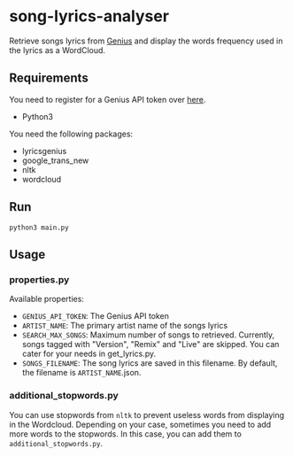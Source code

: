 # song-lyrics-analyser

Retrieve songs lyrics from [Genius](https://genius.com/) and display the words frequency used in the lyrics as a WordCloud.

## Requirements

You need to register for a Genius API token over [here](https://docs.genius.com/#/getting-started-h1).

- Python3

You need the following packages:

- lyricsgenius
- google_trans_new
- nltk
- wordcloud

## Run

```
python3 main.py
```

## Usage

### properties.py

Available properties:

- `GENIUS_API_TOKEN`: The Genius API token
- `ARTIST_NAME`: The primary artist name of the songs lyrics
- `SEARCH_MAX_SONGS`: Maximum number of songs to retrieved. Currently, songs tagged with "Version", "Remix" and "Live"
  are skipped. You can cater for your needs in get_lyrics.py.
- `SONGS_FILENAME`: The song lyrics are saved in this filename. By default, the filename is `ARTIST_NAME`.json.

### additional_stopwords.py

You can use stopwords from `nltk` to prevent useless words from displaying in the Wordcloud. Depending on your case,
sometimes you need to add more words to the stopwords. In this case, you can add them to `additional_stopwords.py`.